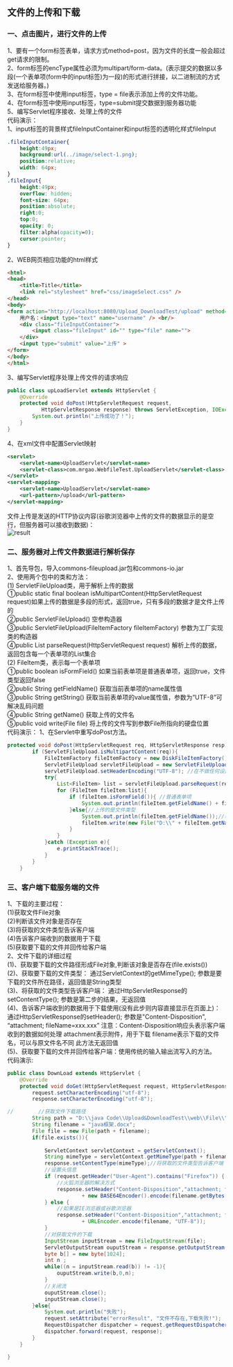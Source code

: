 ## 文件的上传和下载  
### 一、点击图片，进行文件的上传  
1、要有一个form标签表单，请求方式method=post，因为文件的长度一般会超过get请求的限制。  
2、form标签的encType属性必须为multipart/form-data。(表示提交的数据以多段(一个表单项(form中的input标签)为一段)的形式进行拼接，以二进制流的方式发送给服务器。)  
3、在form标签中使用input标签，type = file表示添加上传的文件功能。  
4、在form标签中使用input标签，type=submit提交数据到服务器功能  
5、编写Servlet程序接收、处理上传的文件  
代码演示：  
1、input标签的背景样式fileInputContainer和input标签的透明化样式fileInput  
```css
.fileInputContainer{
    height:49px;
    background:url(../image/select-1.png);
    position:relative;
    width: 64px;
}
.fileInput{
    height:49px;
    overflow: hidden;
    font-size: 64px;
    position:absolute;
    right:0;
    top:0;
    opacity: 0;
    filter:alpha(opacity=0);
    cursor:pointer;
}
```  
2、WEB网页相应功能的html样式  
```html
<html>
<head>
    <title>Title</title>
    <link rel="stylesheet" href="css/imageSelect.css" />
</head>
<body>
<form action="http://localhost:8080/Upload_DownloadTest/upload" method="post" enctype="multipart/form-data">
    用户名：<input type="text" name="username" /> <br/>
    <div class="fileInputContainer">
        <input class="fileInput" id="" type="file" name="">
    </div>
    <input type="submit" value="上传" >
</form>
</body>
</html>
```  
3、编写Servlet程序处理上传文件的请求响应  
```java
public class upLoadServlet extends HttpServlet {
    @Override
    protected void doPost(HttpServletRequest request,
           HttpServletResponse response) throws ServletException, IOException {
        System.out.println("上传成功了！");
    }
}
```  
4、在xml文件中配置Servlet映射   
```xml
<servlet>
    <servlet-name>UploadServlet</servlet-name>
    <servlet-class>com.mrgao.WebfileTest.UploadServlet</servlet-class>
</servlet>
<servlet-mapping>
    <servlet-name>UploadServlet</servlet-name>
    <url-pattern>/upload</url-pattern>
</servlet-mapping>
```  
文件上传是发送的HTTP协议内容(谷歌浏览器中上传的文件的数据显示的是空行，但服务器可以接收到数据)：  
![result](https://static01.imgkr.com/temp/ae83640dda224a74a4dba1725e03fa16.png)  

### 二、服务器对上传文件数据进行解析保存  
1、首先导包，导入commons-fileupload.jar包和commons-io.jar  
2、使用两个包中的类和方法：  
(1) ServletFileUpload类，用于解析上传的数据  
①public static final boolean isMultipartContent(HttpServletRequest request)如果上传的数据是多段的形式，返回true，只有多段的数据才是文件上传的  
②public ServletFileUpload()
空参构造器  
③public ServletFileUpload(FileItemFactory fileItemFactory)
参数为工厂实现类的构造器  
④public List parseRequest(HttpServletRequest request)
解析上传的数据，返回包含每一个表单项的List集合  
(2) FileItem类，表示每一个表单项  
①public boolean isFormField()
如果当前表单项是普通表单项，返回true，文件类型返回false  
②public String getFieldName()
获取当前表单项的name属性值  
③public String getString()
获取当前表单项的value属性值，参数为”UTF-8”可解决乱码问题  
④public String getName()
获取上传的文件名  
⑤public void write(File file)
将上传的文件写到参数File所指向的硬盘位置  
代码演示：
1、在Servlet中重写doPost方法。  
```java
protected void doPost(HttpServletRequest req, HttpServletResponse resp) throws ServletException, IOException {
        if (ServletFileUpload.isMultipartContent(req)){
            FileItemFactory fileItemFactory = new DiskFileItemFactory();//创建工厂实现类(FileItemFactory是一个接口，需要new其实现类)
            ServletFileUpload servletFileUpload = new ServletFileUpload(fileItemFactory);//创建用于解析上传数据的工具类ServletFileUpload类
            servletFileUpload.setHeaderEncoding("UTF-8"); //在不做任何设置的情况下利用FileUpload相关类解析的的文件，文件名会出现中文乱码问题，应该重新设置编码：servletFileUpload.setHeaderEncoding("UTF-8");
            try{
                List<FileItem> list = servletFileUpload.parseRequest(req);//解析上传的数据，得到每一个表单项FileItem
                for (FileItem fileItem:list){
                    if (fileItem.isFormField()){ //普通表单项
                        System.out.println(fileItem.getFieldName() + fileItem.getString("UTF-8"));//输出name和value值
                    }else{//上传的是文件类型
                        System.out.println(fileItem.getFieldName());//输出文件名
                        fileItem.write(new File("D:\\" + fileItem.getName()));//将文件写入服务器磁盘指定的位置
                    }
                }
            }catch (Exception e){
                e.printStackTrace();
            }
        }
    }
```  
### 三、客户端下载服务端的文件  
1、下载的主要过程：  
(1)获取文件File对象  
(2)判断该文件对象是否存在  
(3)将获取的文件类型告诉客户端  
(4)告诉客户端收到的数据用于下载  
(5)获取要下载的文件并回传给客户端  
2、文件下载的详细过程  
(1)、获取要下载的文件路径形成File对象,判断该对象是否存在(file.exists())  
(2)、获取要下载的文件类型：
通过ServletContext的getMimeType(); 参数是要下载的文件所在路径，返回值是String类型  
(3)、将获取的文件类型告诉客户端：
通过HttpServletResponse的setContentType(); 参数是第二步的结果，无返回值  
(4)、告诉客户端收到的数据用于下载使用(没有此步则内容直接显示在页面上)：
通过HttpServletResponse的setHeader();
参数是"Content-Disposition", “attachment; fileName=xxx.xxx”
注意：Content-Disposition响应头表示客户端收到的数据如何处理
attachment表示附件，用于下载
filename表示下载的文件名，可以与原文件名不同
此方法无返回值  
(5)、获取要下载的文件并回传给客户端：使用传统的输入输出流写入的方法。  
代码演示:
```java
public class DownLoad extends HttpServlet {
    @Override
    protected void doGet(HttpServletRequest request, HttpServletResponse response) throws ServletException, IOException {
        request.setCharacterEncoding("utf-8");
        response.setCharacterEncoding("utf-8");

//        //获取文件下载路径
        String path = "D:\\java Code\\Upload&DownloadTest\\web\\File\\";
        String filename = "java框架.docx";
        File file = new File(path + filename);
        if(file.exists()){
            
            ServletContext servletContext = getServletContext();
            String mimeType = servletContext.getMimeType(path + filename);//获取要下载的文件类型：
            response.setContentType(mimeType);//将获取的文件类型告诉客户端
            //设置头信息
            if (request.getHeader("User-Agent").contains("Firefox")) {
                //火狐浏览器的解决方式
                response.setHeader("Content-Disposition","attachment; filename==?UTF-8?B?"
                        + new BASE64Encoder().encode(filename.getBytes("UTF-8")) + "?=");
            } else {
                //如果是IE浏览器或谷歌浏览器
                response.setHeader("Content-Disposition","attachment; filename="
                        + URLEncoder.encode(filename, "UTF-8"));
            }
            //对获取文件的下载
            InputStream inputStream = new FileInputStream(file);
            ServletOutputStream ouputStream = response.getOutputStream();
            byte b[] = new byte[1024];
            int n ;
            while((n = inputStream.read(b)) != -1){
                ouputStream.write(b,0,n);
            }
            //关闭流
            ouputStream.close();
            inputStream.close();
        }else{
            System.out.println("失败");
            request.setAttribute("errorResult", "文件不存在,下载失败!");
            RequestDispatcher dispatcher = request.getRequestDispatcher("index.jsp");
            dispatcher.forward(request, response);
        }
    }

}
```   